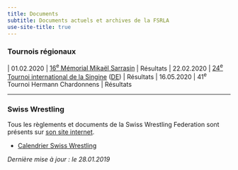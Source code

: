 ```yaml
---
title: Documents
subtitle: Documents actuels et archives de la FSRLA
use-site-title: true
---
```


### Tournois régionaux

| 01.02.2020 | [16<sup>e</sup> Mémorial Mikaël Sarrasin](/docs/2020/2020-02-01-mikael-sarrasin.pdf) | Résultats
| 22.02.2020 | [24<sup>e</sup> Tournoi international de la Singine](/docs/2020/2020-02-22-sense-fr.pdf) ([DE](/docs/2020/2020-02-22-sense-de.pdf)) | Résultats
| 16.05.2020 | 41<sup>e</sup> Tournoi Hermann Chardonnens | Résultats

* * *

### Swiss Wrestling

Tous les règlements et documents de la Swiss Wrestling Federation sont présents sur [son site internet](https://swisswrestling.ch/manual_fr).

- [Calendrier Swiss Wrestling](https://swisswrestling.ch/calendar)

_Dernière mise à jour : le 28.01.2019_
